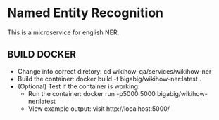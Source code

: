 # Named Entity Recognition
This is a microservice for english NER.

## BUILD DOCKER
- Change into correct diretory: cd wikihow-qa/services/wikihow-ner
- Build the container: docker build -t bigabig/wikihow-ner:latest .
- (Optional) Test if the container is working:
  - Run the container: docker run -p5000:5000 bigabig/wikihow-ner:latest
  - View example output: visit http://localhost:5000/
